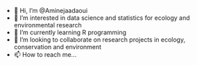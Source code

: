 - 👋 Hi, I’m @Aminejaadaoui
- 👀 I’m interested in data science and statistics for ecology and environmental research
- 🌱 I’m currently learning R programming
- 💞️ I’m looking to collaborate on research projects in ecology, conservation and environment
- 📫 How to reach me...

<!---
Aminejaadaoui/Aminejaadaoui is a ✨ special ✨ repository because its `README.md` (this file) appears on your GitHub profile.
You can click the Preview link to take a look at your changes.
--->
